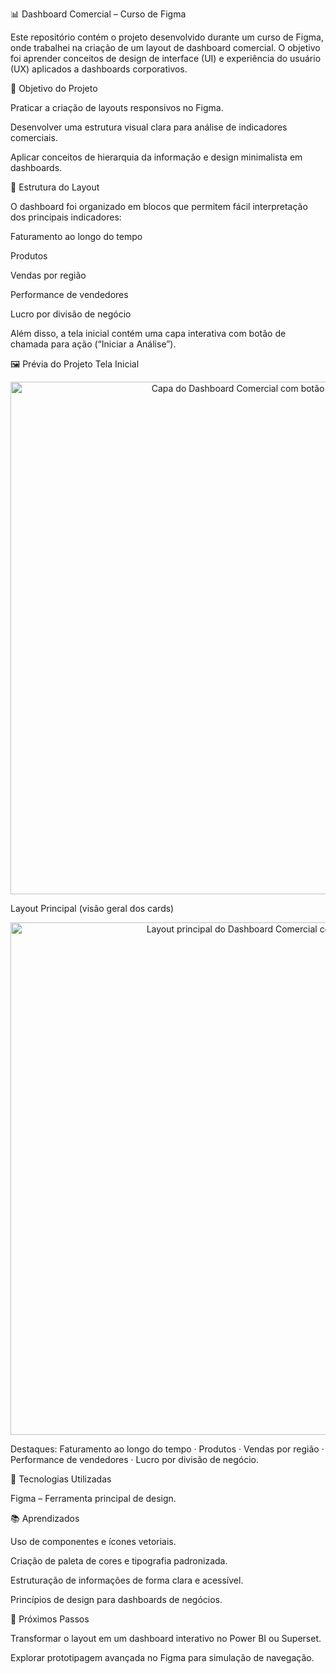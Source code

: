 📊 Dashboard Comercial – Curso de Figma

Este repositório contém o projeto desenvolvido durante um curso de Figma, onde trabalhei na criação de um layout de dashboard comercial. O objetivo foi aprender conceitos de design de interface (UI) e experiência do usuário (UX) aplicados a dashboards corporativos.

🎯 Objetivo do Projeto

Praticar a criação de layouts responsivos no Figma.

Desenvolver uma estrutura visual clara para análise de indicadores comerciais.

Aplicar conceitos de hierarquia da informação e design minimalista em dashboards.

📂 Estrutura do Layout

O dashboard foi organizado em blocos que permitem fácil interpretação dos principais indicadores:

Faturamento ao longo do tempo

Produtos

Vendas por região

Performance de vendedores

Lucro por divisão de negócio

Além disso, a tela inicial contém uma capa interativa com botão de chamada para ação (“Iniciar a Análise”).

🖼 Prévia do Projeto
Tela Inicial
<p align="center"> <img alt="Capa do Dashboard Comercial com botão Iniciar a Análise" src="https://github.com/user-attachments/assets/fc0c9a19-e1c4-46f6-a996-4ab22c2c109f" width="820"> </p>
Layout Principal (visão geral dos cards)
<p align="center"> <img alt="Layout principal do Dashboard Comercial com cards de KPIs" src="https://github.com/user-attachments/assets/e4563c23-acaa-47a8-b247-97e6fb759e1e" width="820"> </p>

Destaques: Faturamento ao longo do tempo · Produtos · Vendas por região · Performance de vendedores · Lucro por divisão de negócio.

🚀 Tecnologias Utilizadas

Figma
 – Ferramenta principal de design.

📚 Aprendizados

Uso de componentes e ícones vetoriais.

Criação de paleta de cores e tipografia padronizada.

Estruturação de informações de forma clara e acessível.

Princípios de design para dashboards de negócios.

🔮 Próximos Passos

Transformar o layout em um dashboard interativo no Power BI ou Superset.

Explorar prototipagem avançada no Figma para simulação de navegação.
